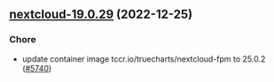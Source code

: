 

## [nextcloud-19.0.29](https://github.com/truecharts/charts/compare/nextcloud-19.0.28...nextcloud-19.0.29) (2022-12-25)

### Chore

- update container image tccr.io/truecharts/nextcloud-fpm to 25.0.2 ([#5740](https://github.com/truecharts/charts/issues/5740))
  
  
